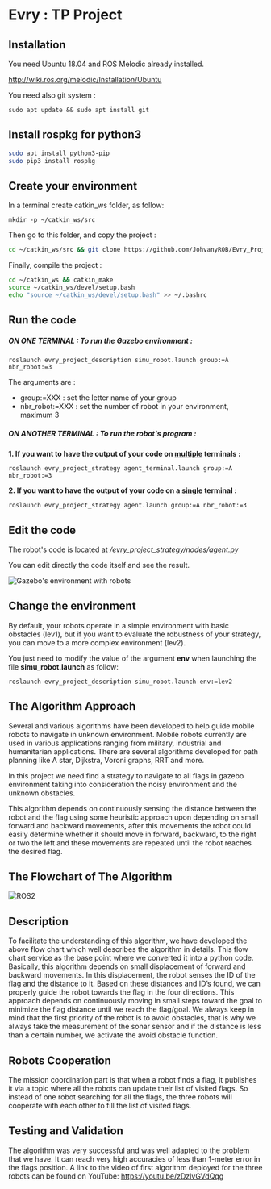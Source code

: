 # Evry : TP Project

## Installation

You need Ubuntu 18.04 and ROS Melodic already installed. 

http://wiki.ros.org/melodic/Installation/Ubuntu

You need also git system : 

`sudo apt update && sudo apt install git` 

## Install rospkg for python3
```bash
sudo apt install python3-pip
sudo pip3 install rospkg
```

## Create your environment

In a terminal create catkin_ws folder, as follow: 

`mkdir -p ~/catkin_ws/src`

Then go to this folder, and copy the project :

```bash
cd ~/catkin_ws/src && git clone https://github.com/JohvanyROB/Evry_Project_2020.git
```

Finally, compile the project : 

```bash
cd ~/catkin_ws && catkin_make
source ~/catkin_ws/devel/setup.bash
echo "source ~/catkin_ws/devel/setup.bash" >> ~/.bashrc
```

## Run the code

##### ON ONE TERMINAL : To run the Gazebo environment : 

`roslaunch evry_project_description simu_robot.launch group:=A nbr_robot:=3`

The arguments are : 

* group:=XXX : set the letter name of your group
* nbr_robot:=XXX : set the number of robot in your environment, maximum 3

##### ON ANOTHER TERMINAL : To run the robot's program : 

**1. If you want to have the output of your code on <u>multiple</u> terminals :** 

`roslaunch evry_project_strategy agent_terminal.launch group:=A nbr_robot:=3`

**2. If you want to have the output of your code on a <u>single</u> terminal :** 

`roslaunch evry_project_strategy agent.launch group:=A nbr_robot:=3`

## Edit the code

The robot's code is located at */evry_project_strategy/nodes/agent.py* 

You can edit directly the code itself and see the result.

![Gazebo's environment with robots](https://github.com/JohvanyROB/Evry_Project_2020/blob/main/Gazebo.PNG)

## Change the environment

By default, your robots operate in a simple environment with basic obstacles (lev1), but if you want to evaluate the robustness of your strategy, you can move to a more complex environment (lev2). 

You just need to modify the value of the argument **env** when launching the file **simu_robot.launch** as follow:

`roslaunch evry_project_description simu_robot.launch env:=lev2`

## The Algorithm Approach

Several and various algorithms have been developed to help guide mobile robots to navigate in unknown environment. Mobile robots currently are used in various applications ranging from military, industrial and humanitarian applications. There are several algorithms developed for path planning like A star, Dijkstra, Voroni graphs, RRT and more.

In this project we need find a strategy to navigate to all flags in gazebo environment taking into consideration the noisy environment and the unknown obstacles.

This algorithm depends on continuously sensing the distance between the robot and the flag using some heuristic approach upon depending on small forward and backward movements, after this movements the robot could easily determine whether it should move in forward, backward, to the right or two the left and these movements are repeated until the robot reaches the desired flag. 

## The Flowchart of The Algorithm

![ROS2](https://user-images.githubusercontent.com/46069427/106035955-fe41f200-60d4-11eb-87cb-0afd7d5b46ee.png)


## Description

To facilitate the understanding of this algorithm, we have developed the above flow chart which well describes the algorithm in details. This flow chart service as the base point where we converted it into a python code.
Basically, this algorithm  depends on small displacement of forward and backward movements. In this displacement, the robot senses the ID of the flag and the distance to it. Based on these distances and ID’s found, we can properly guide the robot towards the flag in the four directions. This approach depends on continuously moving in small steps toward the goal to minimize the flag distance until we reach the flag/goal. We always keep in mind that the first priority of the robot is to avoid obstacles, that is why we always take the measurement of the sonar sensor and if the distance is less than a certain number, we activate the avoid obstacle function.

## Robots Cooperation

The mission coordination part is that when a robot finds a flag, it publishes it via a topic where all the robots can update their list of visited flags. So instead of one robot searching for all the flags, the three robots will cooperate with each other to fill the list of visited flags.

## Testing and Validation

The algorithm was very successful and was well adapted to the problem that we have. It can reach very high accuracies of less than 1-meter error in the flags position. A link to the video of first algorithm deployed for the three robots can be found on YouTube: https://youtu.be/zDzIvGVdQqg 



